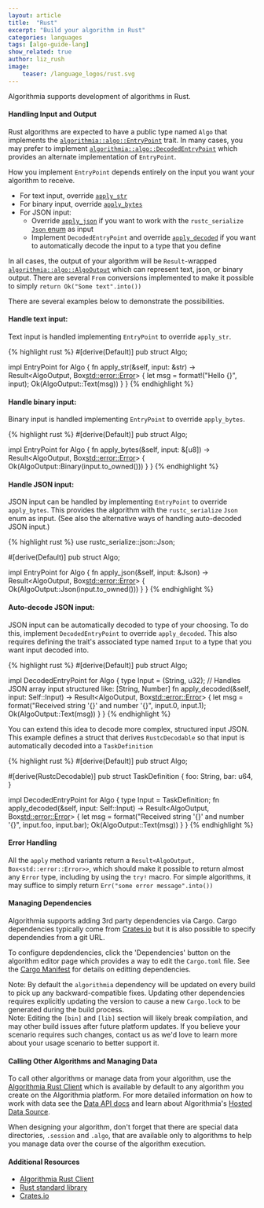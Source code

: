 ```yaml
---
layout: article
title:  "Rust"
excerpt: "Build your algorithm in Rust"
categories: languages
tags: [algo-guide-lang]
show_related: true
author: liz_rush
image:
    teaser: /language_logos/rust.svg
---
```


Algorithmia supports development of algorithms in Rust.

#### Handling Input and Output

Rust algorithms are expected to have a public type named `Algo` that implements the [`algorithmia::algo::EntryPoint`](http://algorithmiaio.github.io/algorithmia-rust/algorithmia/algo/trait.EntryPoint.html) trait.
In many cases, you may prefer to implement [`algorithmia::algo::DecodedEntryPoint`](http://algorithmiaio.github.io/algorithmia-rust/algorithmia/algo/trait.DecodedEntryPoint.html) which provides an alternate implementation of `EntryPoint`.

How you implement `EntryPoint` depends entirely on the input you want your algorithm to receive.

- For text input, override [`apply_str`](http://algorithmiaio.github.io/algorithmia-rust/algorithmia/algo/trait.EntryPoint.html#method.apply_str)
- For binary input, override [`apply_bytes`](http://algorithmiaio.github.io/algorithmia-rust/algorithmia/algo/trait.EntryPoint.html#method.apply_bytes)
- For JSON input:
  - Override [`apply_json`](http://algorithmiaio.github.io/algorithmia-rust/algorithmia/algo/trait.EntryPoint.html#method.apply_json) if you want to work with the `rustc_serialize` [`Json` enum](https://doc.rust-lang.org/rustc-serialize/rustc_serialize/json/enum.Json.html) as input
  - Implement `DecodedEntryPoint` and override [`apply_decoded`](http://algorithmiaio.github.io/algorithmia-rust/algorithmia/algo/trait.DecodedEntryPoint.html#tymethod.apply_decoded) if you want to automatically decode the input to a type that you define

In all cases, the output of your algorithm will be `Result`-wrapped [`algorithmia::algo::AlgoOutput`](http://algorithmiaio.github.io/algorithmia-rust/algorithmia/algo/enum.AlgoOutput.html) which can represent text, json, or binary output.
There are several `From` conversions implemented to make it possible to simply `return Ok("Some text".into())`

There are several examples below to demonstrate the possibilities.

#### Handle text input:

Text input is handled implementing `EntryPoint` to override `apply_str`.

{% highlight rust %}
#[derive(Default)]
pub struct Algo;

impl EntryPoint for Algo {
    fn apply_str(&self, input: &str) -> Result<AlgoOutput, Box<std::error::Error>> {
        let msg = format!("Hello {}", input);
        Ok(AlgoOutput::Text(msg))
    }
}
{% endhighlight %}

#### Handle binary input:
Binary input is handled implementing `EntryPoint` to override `apply_bytes`.

{% highlight rust %}
#[derive(Default)]
pub struct Algo;

impl EntryPoint for Algo {
    fn apply_bytes(&self, input: &[u8]) -> Result<AlgoOutput, Box<std::error::Error>> {
       Ok(AlgoOutput::Binary(input.to_owned()))
    }
}
{% endhighlight %}

#### Handle JSON input:
JSON input can be handled by implementing `EntryPoint` to override `apply_bytes`.
This provides the algorithm with the `rustc_serialize` `Json` enum as input.
(See also the alternative ways of handling auto-decoded JSON input.)

{% highlight rust %}
use rustc_serialize::json::Json;

#[derive(Default)]
pub struct Algo;

impl EntryPoint for Algo {
    fn apply_json(&self, input: &Json) -> Result<AlgoOutput, Box<std::error::Error>> {
      Ok(AlgoOutput::Json(input.to_owned()))
    }
}
{% endhighlight %}


#### Auto-decode JSON input:
JSON input can be automatically decoded to type of your choosing.
To do this, implement `DecodedEntryPoint` to override `apply_decoded`.
This also requires defining the trait's associated type named `Input`
to a type that you want input decoded into.

{% highlight rust %}
#[derive(Default)]
pub struct Algo;

impl DecodedEntryPoint for Algo {
    type Input = (String, u32);  // Handles JSON array input structured like: [String, Number]
    fn apply_decoded(&self, input: Self::Input) -> Result<AlgoOutput, Box<std::error::Error>> {
        let msg = format("Received string '{}' and number '{}", input.0, input.1);
        Ok(AlgoOutput::Text(msg))
    }
}
{% endhighlight %}

You can extend this idea to decode more complex, structured input JSON.
This example defines a struct that derives `RustcDecodable` so that input
is automatically decoded into a `TaskDefinition`

{% highlight rust %}
#[derive(Default)]
pub struct Algo;

#[derive(RustcDecodable)]
pub struct TaskDefinition {
  foo: String,
  bar: u64,
}

impl DecodedEntryPoint for Algo {
    type Input = TaskDefinition;
    fn apply_decoded(&self, input: Self::Input) -> Result<AlgoOutput, Box<std::error::Error>> {
        let msg = format("Received string '{}' and number '{}", input.foo, input.bar);
        Ok(AlgoOutput::Text(msg))
    }
}
{% endhighlight %}


#### Error Handling

All the `apply` method variants return a `Result<AlgoOutput, Box<std::error::Error>>`,
which should make it possible to return almost any `Error` type, including by using the `try!` macro.
For simple algorithms, it may suffice to simply return `Err("some error message".into())`

#### Managing Dependencies

Algorithmia supports adding 3rd party dependencies via Cargo. Cargo dependencies typically come from <a href="https://crates.io/">Crates.io</a>
but it is also possible to specify dependendies from a git URL.

To configure depdendencies, click the 'Dependencies' button on the algorithm editor page which provides a way to edit the `Cargo.toml` file.
See the [Cargo Manifest](http://doc.crates.io/manifest.html#the-dependencies-section) for details on editting dependencies.

<aside class="notice">
  Note: By default the <code>algorithmia</code> dependency will be updated on every build to pick up any backward-compatible fixes.
  Updating other dependencies requires explicitly updating the version to cause a new <code>Cargo.lock</code> to be generated during
  the build process.
</aside>

<aside class="notice">
  Note: Editing the <code>[bin]</code> and <code>[lib]</code> section will likely break compilation, and may other build issues after future platform updates.
  If you believe your scenario requires such changes, contact us as we'd love to learn more about your usage scenario to better support it.
</aside>

#### Calling Other Algorithms and Managing Data

To call other algorithms or manage data from your algorithm, use the <a href="/client-guides/rust/">Algorithmia Rust Client</a> which is available by default to any algorithm you create on the Algorithmia platform. For more detailed information on how to work with data see the [Data API docs](http://docs.algorithmia.com/) and learn about Algorithmia's [Hosted Data Source](/developers/data/).

When designing your algorithm, don't forget that there are special data directories, `.session` and `.algo`, that are available only to algorithms to help you manage data over the course of the algorithm execution.


#### Additional Resources

* [Algorithmia Rust Client](/client-guides/rust/)
* [Rust standard library](https://doc.rust-lang.org/std/)
* [Crates.io](https://crates.io/)

